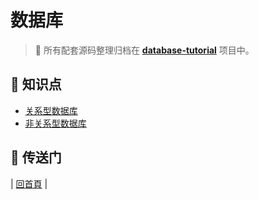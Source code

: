 # 数据库

> :dart: 所有配套源码整理归档在 [**database-tutorial**](https://github.com/dunwu/database-tutorial) 项目中。

## :memo: 知识点

- [关系型数据库](sql)
- [非关系型数据库](nosql)

## :door: 传送门

| [回首頁](https://github.com/dunwu/notes) |
